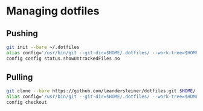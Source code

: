 # Managing dotfiles

## Pushing

```bash
git init --bare ~/.dotfiles
alias config='/usr/bin/git --git-dir=$HOME/.dotfiles/ --work-tree=$HOME'
config config status.showUntrackedFiles no
```

## Pulling

```bash
git clone --bare https://github.com/leandersteiner/dotfiles.git $HOME/.dotfiles
alias config='/usr/bin/git --git-dir=$HOME/.dotfiles/ --work-tree=$HOME'
config checkout
```
